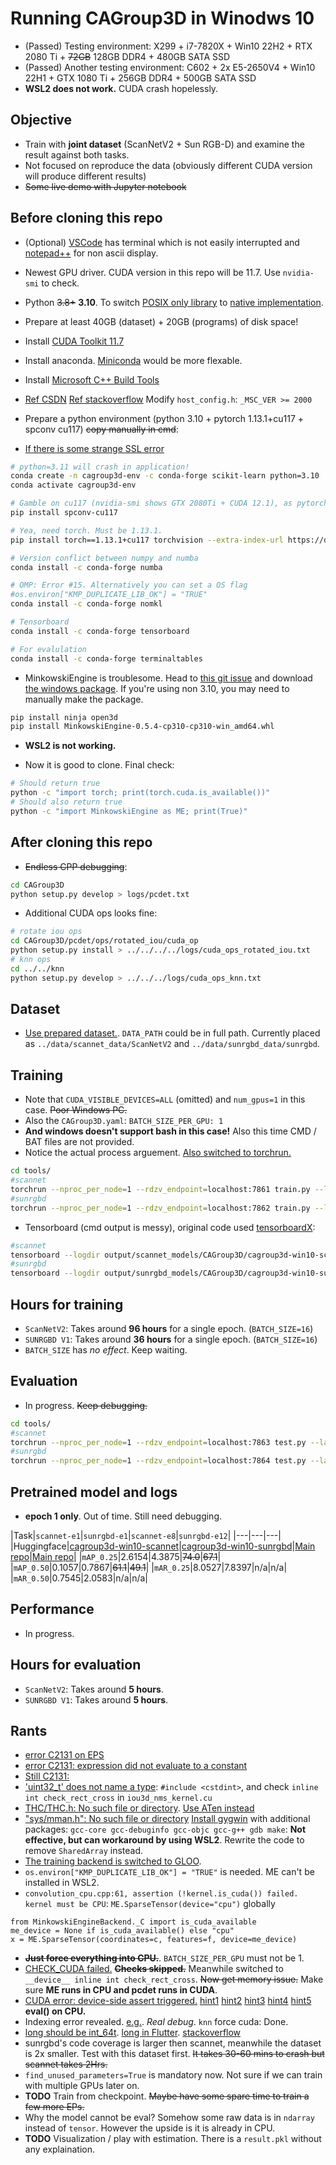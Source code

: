 # Running CAGroup3D in Winodws 10 #

- (Passed) Testing environment: X299 + i7-7820X + Win10 22H2 + RTX 2080 Ti + ~~72GB~~ 128GB DDR4 + 480GB SATA SSD
- (Passed) Another testing environment: C602 + 2x E5-2650V4 + Win10 22H1 + GTX 1080 Ti + 256GB DDR4 + 500GB SATA SSD
- **WSL2 does not work.** CUDA crash hopelessly.

## Objective ##

- Train with **joint dataset** (ScanNetV2 + Sun RGB-D) and examine the result against both tasks.
- Not focused on reproduce the data (obviously different CUDA version will produce different results)
- ~~Some live demo with Jupyter notebook~~

## Before cloning this repo ##

- (Optional) [VSCode](https://code.visualstudio.com/) has terminal which is not easily interrupted and [notepad++](https://notepad-plus-plus.org/downloads/) for non ascii display.

- Newest GPU driver. CUDA version in this repo will be 11.7. Use `nvidia-smi` to check.

- Python ~~3.8+~~ **3.10**. To switch [POSIX only library](https://pypi.org/project/SharedArray/) to [native implementation](https://docs.python.org/3/library/multiprocessing.shared_memory.html).

- Prepare at least 40GB (dataset) + 20GB (programs) of disk space! 

- Install [CUDA Toolkit 11.7](https://developer.nvidia.com/cuda-11-7-0-download-archive)

- Install anaconda. [Miniconda](https://docs.conda.io/en/latest/miniconda.html) would be more flexable.

- Install [Microsoft C++ Build Tools](https://visualstudio.microsoft.com/zh-hant/visual-cpp-build-tools/)

- [Ref CSDN](https://blog.csdn.net/m0_37890541/article/details/107723861) [Ref stackoverflow](https://stackoverflow.com/questions/70013/how-to-detect-if-im-compiling-code-with-a-particular-visual-studio-version) Modify `host_config.h`: `_MSC_VER >= 2000` 

- Prepare a python environment (python 3.10 + pytorch 1.13.1+cu117 + spconv cu117) ~~copy manually in cmd~~:

- [If there is some strange SSL error](https://github.com/conda/conda/issues/11795#issuecomment-1340010125)

```sh
# python=3.11 will crash in application!
conda create -n cagroup3d-env -c conda-forge scikit-learn python=3.10
conda activate cagroup3d-env

# Gamble on cu117 (nvidia-smi shows GTX 2080Ti + CUDA 12.1), as pytorch has cu117 also
pip install spconv-cu117

# Yea, need torch. Must be 1.13.1.
pip install torch==1.13.1+cu117 torchvision --extra-index-url https://download.pytorch.org/whl/cu117

# Version conflict between numpy and numba
conda install -c conda-forge numba

# OMP: Error #15. Alternatively you can set a OS flag
#os.environ["KMP_DUPLICATE_LIB_OK"] = "TRUE"
conda install -c conda-forge nomkl

# Tensorboard
conda install -c conda-forge tensorboard

# For evalulation
conda install -c conda-forge terminaltables
```

- MinkowskiEngine is troublesome. Head to [this git issue](https://github.com/NVIDIA/MinkowskiEngine/issues/530) and download [the windows package](https://github.com/NVIDIA/MinkowskiEngine/files/10931944/MinkowskiEngine-0.5.4-py3.10-win-amd64.zip). If you're using non 3.10, you may need to manually make the package.

```sh
pip install ninja open3d
pip install MinkowskiEngine-0.5.4-cp310-cp310-win_amd64.whl
```
- **WSL2 is not working.**

- Now it is good to clone. Final check:

```sh
# Should return true
python -c "import torch; print(torch.cuda.is_available())"
# Should also return true
python -c "import MinkowskiEngine as ME; print(True)"
```

## After cloning this repo ##

- ~~Endless CPP debugging~~:

```sh
cd CAGroup3D
python setup.py develop > logs/pcdet.txt
```

- Additional CUDA ops looks fine:
```sh
# rotate iou ops
cd CAGroup3D/pcdet/ops/rotated_iou/cuda_op
python setup.py install > ../../../../logs/cuda_ops_rotated_iou.txt
# knn ops
cd ../../knn
python setup.py develop > ../../../logs/cuda_ops_knn.txt
```

## Dataset ##

- [Use prepared dataset.](https://drive.google.com/drive/folders/1sKvq4WBSEb4CWMdCTN6lCHLXnn3NwUv_). `DATA_PATH` could be in full path. Currently placed as `../data/scannet_data/ScanNetV2` and `../data/sunrgbd_data/sunrgbd`.

## Training ##

- Note that `CUDA_VISIBLE_DEVICES=ALL` (omitted) and `num_gpus=1` in this case. ~~Poor Windows PC.~~ 
- Also the `CAGroup3D.yaml`: `BATCH_SIZE_PER_GPU: 1`
- **And windows doesn't support bash in this case!** Also this time CMD / BAT files are not provided.
- Notice the actual process arguement. [Also switched to torchrun.](https://pytorch.org/docs/stable/elastic/run.html)

```sh
cd tools/
#scannet
torchrun --nproc_per_node=1 --rdzv_endpoint=localhost:7861 train.py --launcher pytorch --cfg_file cfgs/scannet_models/CAGroup3D.yaml --ckpt_save_interval 1 --extra_tag cagroup3d-win10-scannet-train --fix_random_seed > ../logs/train_scannet.txt
#sunrgbd
torchrun --nproc_per_node=1 --rdzv_endpoint=localhost:7862 train.py --launcher pytorch --cfg_file cfgs/sunrgbd_models/CAGroup3D.yaml --ckpt_save_interval 1 --extra_tag cagroup3d-win10-sunrgbd-train --fix_random_seed > ../logs/train_sunrgbd.txt
```

- Tensorboard (cmd output is messy), original code used [tensorboardX](https://github.com/lanpa/tensorboardX): 

```sh
#scannet
tensorboard --logdir output/scannet_models/CAGroup3D/cagroup3d-win10-scannet/tensorboard
#sunrgbd
tensorboard --logdir output/sunrgbd_models/CAGroup3D/cagroup3d-win10-sunrgbd/tensorboard
``` 

## Hours for training ##

- `ScanNetV2`: Takes around **96 hours** for a single epoch. (`BATCH_SIZE=16`)
- `SUNRGBD V1`: Takes around **36 hours** for a single epoch. (`BATCH_SIZE=16`)
- `BATCH_SIZE` has *no effect*. Keep waiting.

## Evaluation ##

- In progress. ~~Keep debugging.~~

```sh
cd tools/
#scannet
torchrun --nproc_per_node=1 --rdzv_endpoint=localhost:7863 test.py --launcher pytorch --cfg_file cfgs/scannet_models/CAGroup3D.yaml --ckpt ../output/scannet_models/CAGroup3D/cagroup3d-win10-scannet-train/ckpt/checkpoint_epoch_1.pth --extra_tag cagroup3d-win10-scannet-eval > ../logs/eval_scannet.txt
#sunrgbd
torchrun --nproc_per_node=1 --rdzv_endpoint=localhost:7864 test.py --launcher pytorch --cfg_file cfgs/sunrgbd_models/CAGroup3D.yaml --ckpt ../output/sunrgbd_models/CAGroup3D/cagroup3d-win10-sunrgbd-train/ckpt/checkpoint_epoch_1.pth --extra_tag cagroup3d-win10-sunrgbd-eval > ../logs/eval_sunrgbd.txt
```


## Pretrained model and logs ##

- **epoch 1 only**. Out of time. Still need debugging.

|Task|`scannet-e1`|`sunrgbd-e1`|`scannet-e8`|`sunrgbd-e12`|
|---|---|---|
|Huggingface|[cagroup3d-win10-scannet](https://huggingface.co/6DammK9/cagroup3d-win10-scannet)|[cagroup3d-win10-sunrgbd](https://huggingface.co/6DammK9/cagroup3d-win10-sunrgbd)|[Main repo](https://github.com/Haiyang-W/CAGroup3D#main-results)|[Main repo](https://github.com/Haiyang-W/CAGroup3D#main-results)|
|`mAP_0.25`|2.6154|4.3875|~~74.0~~|~~67.1~~|
|`mAP_0.50`|0.1057|0.7867|~~61.1~~|~~49.1~~|
|`mAR_0.25`|8.0527|7.8397|n/a|n/a|
|`mAR_0.50`|0.7545|2.0583|n/a|n/a|

## Performance ##

- In progress.

## Hours for evaluation ##

- `ScanNetV2`: Takes around **5 hours**.
- `SUNRGBD V1`: Takes around **5 hours**.

## Rants ##

- [error C2131 on EPS](https://github.com/open-mmlab/OpenPCDet/pull/1040)
- [error C2131: expression did not evaluate to a constant](https://github.com/open-mmlab/OpenPCDet/issues/681#issuecomment-980000235)
- [Still C2131:](https://blog.csdn.net/qq_39027296/article/details/104936998)
- ['uint32_t' does not name a type](https://stackoverflow.com/questions/11069108/uint32-t-does-not-name-a-type): `#include <cstdint>`, and check `inline int check_rect_cross` in `iou3d_nms_kernel.cu`
- [THC/THC.h: No such file or directory](https://discuss.pytorch.org/t/question-about-thc-thc-h/147145/8). [Use ATen instead](https://github.com/sshaoshuai/Pointnet2.PyTorch/issues/34)
- ["sys/mman.h": No such file or directory](https://github.com/open-mmlab/OpenPCDet/issues/1043) [Install gygwin](https://www.cs.odu.edu/~zeil/FAQs/Public/vscodeWithCygwin/) with additional packages: `gcc-core gcc-debuginfo gcc-objc gcc-g++ gdb make`: **Not effective, but can workaround by using WSL2**. Rewrite the code to remove `SharedArray` instead.
- [The training backend is switched to GLOO](https://github.com/ray-project/ray_lightning/issues/13).
- `os.environ["KMP_DUPLICATE_LIB_OK"] = "TRUE"` is needed. ME can't be installed in WSL2.
- `convolution_cpu.cpp:61, assertion (!kernel.is_cuda()) failed. kernel must be CPU`: `ME.SparseTensor(device="cpu")` globally
```
from MinkowskiEngineBackend._C import is_cuda_available
me_device = None if is_cuda_available() else "cpu"
x = ME.SparseTensor(coordinates=c, features=f, device=me_device)
```
- ~~**Just force everything into CPU.**~~. `BATCH_SIZE_PER_GPU` must not be 1.
- [CHECK_CUDA failed.](https://zhuanlan.zhihu.com/p/541302472) ~~**Checks skipped.**~~ Meanwhile switched to `__device__ inline int check_rect_cross`. ~~Now get memory issue.~~ Make sure **ME runs in CPU and pcdet runs in CUDA**.
- [CUDA error: device-side assert triggered.](https://stackoverflow.com/questions/51691563/cuda-runtime-error-59-device-side-assert-triggered) [hint1](https://discuss.pytorch.org/t/runtimeerror-cuda-error-device-side-assert-triggered-index-out-of-bounds-failed/87827) [hint2](https://github.com/IrvingMeng/MagFace/issues/15) [hint3](https://stackoverflow.com/questions/51691563/cuda-runtime-error-59-device-side-assert-triggered) [hint4](https://blog.csdn.net/li_jiaoyang/article/details/116047462) [hint5](https://discuss.pytorch.org/t/runtimeerror-cuda-error-device-side-assert-triggered/34213/8) **eval() on CPU.**
- Indexing error revealed. [e.g.](https://blog.csdn.net/qq_41375609/article/details/106227961). *Real debug*. `knn` force cuda: Done.
- [long should be int_64t](https://www.jianshu.com/p/755952cfce64). [long in Flutter](https://api.flutter.dev/flutter/dart-ffi/Long-class.html). [stackoverflow](https://stackoverflow.com/questions/1918436/difference-between-long-and-int-in-c)
- sunrgbd's code coverage is larger then scannet, meanwhile the dataset is 2x smaller. Test with this dataset first. ~~It takes 30-60 mins to crash but scannet takes 2Hrs.~~
- `find_unused_parameters=True` is mandatory now. Not sure if we can train with multiple GPUs later on.
- **TODO** Train from checkpoint. ~~Maybe have some spare time to train a few more EPs.~~
- Why the model cannot be eval? Somehow some raw data is in `ndarray` instead of `tensor`. However the upside is it is already in CPU.
- **TODO** Visualization / play with estimation. There is a `result.pkl` without any explaination.